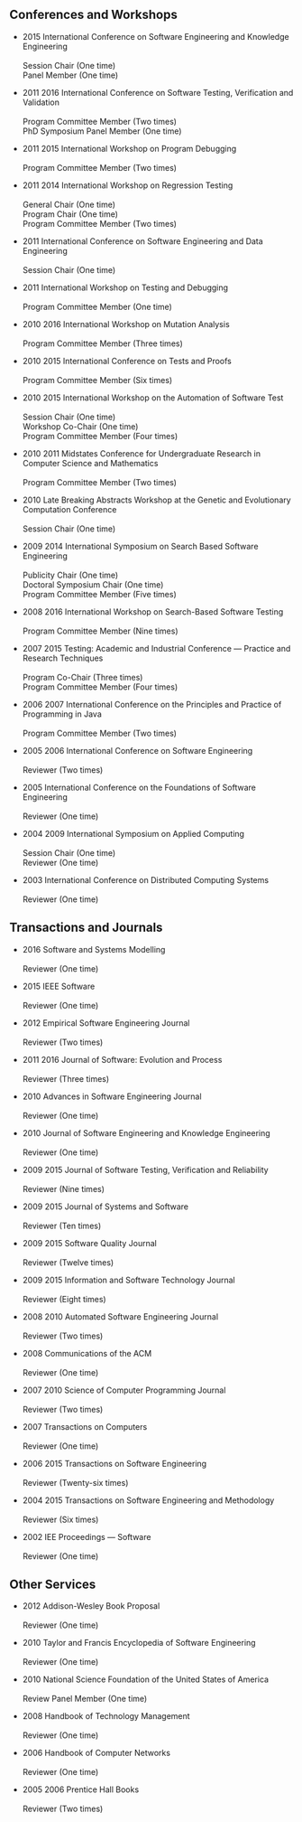 ## Conferences and Workshops

<ul class="fa-ul">
<li><i class="fa-li fa fa-superpowers fa-lg"></i><div class="major"> 2015 International Conference on Software Engineering and Knowledge Engineering </div>
<br>  Session Chair (One time)
<br>  Panel Member (One time)
<p>
<li><i class="fa-li fa fa-superpowers fa-lg"></i><div class="major"> 2011 <i class="fa fa-long-arrow-right" aria-hidden="true"></i> 2016 International Conference on Software Testing, Verification and Validation </div>
<br>  Program Committee Member (Two times)
<br>  PhD Symposium Panel Member (One time)
<p>
<li><i class="fa-li fa fa-superpowers fa-lg"></i><div class="major"> 2011 <i class="fa fa-long-arrow-right" aria-hidden="true"></i> 2015 International Workshop on Program Debugging </div>
<br> Program Committee Member (Two times)
<p>
<li><i class="fa-li fa fa-superpowers fa-lg"></i><div class="major"> 2011 <i class="fa fa-long-arrow-right" aria-hidden="true"></i> 2014 International Workshop on Regression Testing </div>
<br>  General Chair (One time)
<br>  Program Chair (One time)
<br>  Program Committee Member (Two times)
<p>
<li><i class="fa-li fa fa-superpowers fa-lg"></i><div class="major"> 2011 International Conference on Software Engineering and Data Engineering </div>
<br> Session Chair (One time)
<p>
<li><i class="fa-li fa fa-superpowers fa-lg"></i><div class="major"> 2011 International Workshop on Testing and Debugging </div>
<br> Program Committee Member (One time)
<p>
<li><i class="fa-li fa fa-superpowers fa-lg"></i><div class="major"> 2010 <i class="fa fa-long-arrow-right" aria-hidden="true"></i> 2016 International Workshop on Mutation Analysis </div>
<br> Program  Committee Member (Three times)
<p>
<li><i class="fa-li fa fa-superpowers fa-lg"></i><div class="major"> 2010 <i class="fa fa-long-arrow-right" aria-hidden="true"></i> 2015 International Conference on Tests and Proofs </div>
<br> Program  Committee Member (Six times)
<p>
<li><i class="fa-li fa fa-superpowers fa-lg"></i><div class="major"> 2010 <i class="fa fa-long-arrow-right" aria-hidden="true"></i> 2015 International Workshop on the Automation of Software Test </div>
<br>  Session Chair (One time)
<br>  Workshop Co-Chair (One time)
<br>  Program Committee Member (Four times)
<p>
<li><i class="fa-li fa fa-superpowers fa-lg"></i><div class="major"> 2010 <i class="fa fa-long-arrow-right" aria-hidden="true"></i> 2011 Midstates Conference for Undergraduate Research in Computer Science and Mathematics </div>
<br> Program Committee Member (Two times)
<p>
<li><i class="fa-li fa fa-superpowers fa-lg"></i><div class="major"> 2010 Late Breaking Abstracts Workshop at the Genetic and Evolutionary Computation Conference </div>
<br> Session Chair (One time)
<p>
<li><i class="fa-li fa fa-superpowers fa-lg"></i><div class="major"> 2009 <i class="fa fa-long-arrow-right" aria-hidden="true"></i> 2014 International Symposium on Search Based Software Engineering </div>
<br>  Publicity Chair (One time)
<br>  Doctoral Symposium Chair (One time)
<br>  Program Committee Member (Five times)
<p>
<li><i class="fa-li fa fa-superpowers fa-lg"></i><div class="major"> 2008 <i class="fa fa-long-arrow-right" aria-hidden="true"></i> 2016 International Workshop on Search-Based Software Testing </div>
<br> Program  Committee Member (Nine times)
<p>
<li><i class="fa-li fa fa-superpowers fa-lg"></i><div class="major"> 2007 <i class="fa fa-long-arrow-right" aria-hidden="true"></i> 2015 Testing: Academic and Industrial Conference &mdash; Practice and Research Techniques </div>
<br>  Program Co-Chair (Three times)
<br>  Program Committee Member (Four times)
<p>
<li><i class="fa-li fa fa-superpowers fa-lg"></i><div class="major"> 2006 <i class="fa fa-long-arrow-right" aria-hidden="true"></i> 2007 International Conference on the Principles and Practice of Programming in Java </div>
<br> Program  Committee Member (Two times)
<p>
<li><i class="fa-li fa fa-superpowers fa-lg"></i><div class="major"> 2005 <i class="fa fa-long-arrow-right" aria-hidden="true"></i> 2006 International Conference on Software Engineering </div>
<br> Reviewer (Two times)
<p>
<li><i class="fa-li fa fa-superpowers fa-lg"></i><div class="major"> 2005 International Conference on the Foundations of Software Engineering </div>
<br> Reviewer (One time)
<p>
<li><i class="fa-li fa fa-superpowers fa-lg"></i><div class="major"> 2004 <i class="fa fa-long-arrow-right" aria-hidden="true"></i> 2009 International Symposium on Applied Computing </div>
<br>  Session Chair (One time)
<br>  Reviewer (One time)
<p>
<li><i class="fa-li fa fa-superpowers fa-lg"></i><div class="major"> 2003 International Conference on Distributed Computing Systems </div>
<br> Reviewer (One time)
<p>
</ul>

## Transactions and Journals

<ul class="fa-ul">
<li><i class="fa-li fa fa-superpowers fa-lg"></i><div class="major"> 2016 Software and Systems Modelling </div>
<br> Reviewer (One time)
<p>
<li><i class="fa-li fa fa-superpowers fa-lg"></i><div class="major"> 2015 IEEE Software </div>
<br> Reviewer (One time)
<p>
<li><i class="fa-li fa fa-superpowers fa-lg"></i><div class="major"> 2012 Empirical Software Engineering Journal </div>
<br> Reviewer (Two times)
<p>
<li><i class="fa-li fa fa-superpowers fa-lg"></i><div class="major"> 2011 <i class="fa fa-long-arrow-right" aria-hidden="true"></i> 2016 Journal of Software: Evolution and Process </div>
<br> Reviewer (Three times)
<p>
<li><i class="fa-li fa fa-superpowers fa-lg"></i><div class="major"> 2010 Advances in Software Engineering Journal </div>
<br> Reviewer (One time)
<p>
<li><i class="fa-li fa fa-superpowers fa-lg"></i><div class="major"> 2010 Journal of Software Engineering and Knowledge Engineering </div>
<br> Reviewer (One time)
<p>
<li><i class="fa-li fa fa-superpowers fa-lg"></i><div class="major"> 2009 <i class="fa fa-long-arrow-right" aria-hidden="true"></i> 2015 Journal of Software Testing, Verification and Reliability </div>
<br> Reviewer (Nine times)
<p>
<li><i class="fa-li fa fa-superpowers fa-lg"></i><div class="major"> 2009 <i class="fa fa-long-arrow-right" aria-hidden="true"></i> 2015 Journal of Systems and Software </div>
<br> Reviewer (Ten times)
<p>
<li><i class="fa-li fa fa-superpowers fa-lg"></i><div class="major"> 2009 <i class="fa fa-long-arrow-right" aria-hidden="true"></i> 2015 Software Quality Journal </div>
<br> Reviewer (Twelve times)
<p>
<li><i class="fa-li fa fa-superpowers fa-lg"></i><div class="major"> 2009 <i class="fa fa-long-arrow-right" aria-hidden="true"></i> 2015 Information and Software Technology Journal </div>
<br> Reviewer (Eight times)
<p>
<li><i class="fa-li fa fa-superpowers fa-lg"></i><div class="major"> 2008 <i class="fa fa-long-arrow-right" aria-hidden="true"></i> 2010 Automated Software Engineering Journal </div>
<br> Reviewer (Two times)
<p>
<li><i class="fa-li fa fa-superpowers fa-lg"></i><div class="major"> 2008 Communications of the ACM </div>
<br> Reviewer (One time)
<p>
<li><i class="fa-li fa fa-superpowers fa-lg"></i><div class="major"> 2007 <i class="fa fa-long-arrow-right" aria-hidden="true"></i> 2010 Science of Computer Programming Journal </div>
<br> Reviewer (Two times)
<p>
<li><i class="fa-li fa fa-superpowers fa-lg"></i><div class="major"> 2007 Transactions on Computers </div>
<br> Reviewer (One time)
<p>
<li><i class="fa-li fa fa-superpowers fa-lg"></i><div class="major"> 2006 <i class="fa fa-long-arrow-right" aria-hidden="true"></i> 2015 Transactions on Software Engineering </div>
<br> Reviewer (Twenty-six times)
<p>
<li><i class="fa-li fa fa-superpowers fa-lg"></i><div class="major"> 2004 <i class="fa fa-long-arrow-right" aria-hidden="true"></i> 2015 Transactions on Software Engineering and Methodology </div>
<br> Reviewer (Six times)
<p>
<li><i class="fa-li fa fa-superpowers fa-lg"></i><div class="major"> 2002 IEE Proceedings &mdash; Software </div>
<br> Reviewer (One time)
<p>
</ul>

## Other Services

<ul class="fa-ul">
<li><i class="fa-li fa fa-superpowers fa-lg"></i><div class="major"> 2012 Addison-Wesley Book Proposal </div>
<br> Reviewer (One time)
<p>
<li><i class="fa-li fa fa-superpowers fa-lg"></i><div class="major"> 2010 Taylor and Francis Encyclopedia of Software Engineering </div>
<br> Reviewer (One time)
<p>
<li><i class="fa-li fa fa-superpowers fa-lg"></i><div class="major"> 2010 National Science Foundation of the United States of America </div>
<br> Review Panel Member (One time)
<p>
<li><i class="fa-li fa fa-superpowers fa-lg"></i><div class="major"> 2008 Handbook of Technology Management </div>
<br> Reviewer (One time)
<p>
<li><i class="fa-li fa fa-superpowers fa-lg"></i><div class="major"> 2006 Handbook of Computer Networks </div>
<br> Reviewer (One time)
<p>
<li><i class="fa-li fa fa-superpowers fa-lg"></i><div class="major"> 2005 <i class="fa fa-long-arrow-right" aria-hidden="true"></i> 2006 Prentice Hall Books </div>
<br> Reviewer (Two times)
<p>
</ul>
